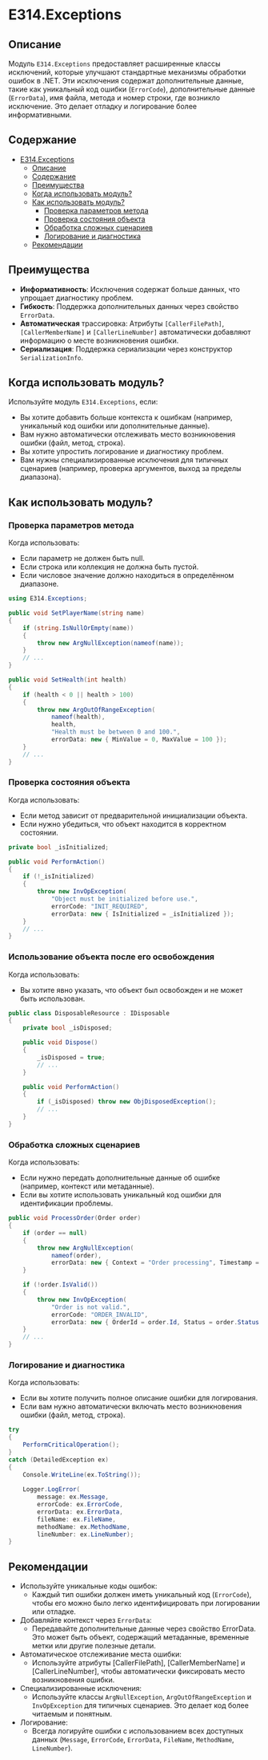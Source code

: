 # E314.Exceptions

## Описание

Модуль `E314.Exceptions` предоставляет расширенные классы исключений, которые улучшают стандартные механизмы обработки ошибок в .NET. Эти исключения содержат дополнительные данные, такие как уникальный код ошибки (`ErrorCode`), дополнительные данные (`ErrorData`), имя файла, метода и номер строки, где возникло исключение. Это делает отладку и логирование более информативными.

## Содержание

- [E314.Exceptions](#e314exceptions)
  - [Описание](#описание)
  - [Содержание](#содержание)
  - [Преимущества](#преимущества)
  - [Когда использовать модуль?](#когда-использовать-модуль)
  - [Как использовать модуль?](#как-использовать-модуль)
    - [Проверка параметров метода](#проверка-параметров-метода)
    - [Проверка состояния объекта](#проверка-состояния-объекта)
    - [Обработка сложных сценариев](#обработка-сложных-сценариев)
    - [Логирование и диагностика](#логирование-и-диагностика)
  - [Рекомендации](#рекомендации)

## Преимущества

- **Информативность**: Исключения содержат больше данных, что упрощает диагностику проблем.
- **Гибкость**: Поддержка дополнительных данных через свойство `ErrorData`.
- **Автоматическая** трассировка: Атрибуты `[CallerFilePath]`, `[CallerMemberName]` и `[CallerLineNumber]` автоматически добавляют информацию о месте возникновения ошибки.
- **Сериализация**: Поддержка сериализации через конструктор `SerializationInfo`.

## Когда использовать модуль?

Используйте модуль `E314.Exceptions`, если:

- Вы хотите добавить больше контекста к ошибкам (например, уникальный код ошибки или дополнительные данные).
- Вам нужно автоматически отслеживать место возникновения ошибки (файл, метод, строка).
- Вы хотите упростить логирование и диагностику проблем.
- Вам нужны специализированные исключения для типичных сценариев (например, проверка аргументов, выход за пределы диапазона).

## Как использовать модуль?

### Проверка параметров метода

Когда использовать:

- Если параметр не должен быть null.
- Если строка или коллекция не должна быть пустой.
- Если числовое значение должно находиться в определённом диапазоне.

``` csharp
using E314.Exceptions;

public void SetPlayerName(string name)
{
    if (string.IsNullOrEmpty(name))
    {
        throw new ArgNullException(nameof(name));
    }
    // ...
}

public void SetHealth(int health)
{
    if (health < 0 || health > 100)
    {
        throw new ArgOutOfRangeException(
            nameof(health),
            health,
            "Health must be between 0 and 100.",
            errorData: new { MinValue = 0, MaxValue = 100 });
    }
    // ...
}
```

### Проверка состояния объекта

Когда использовать:

- Если метод зависит от предварительной инициализации объекта.
- Если нужно убедиться, что объект находится в корректном состоянии.

``` csharp
private bool _isInitialized;

public void PerformAction()
{
    if (!_isInitialized)
    {
        throw new InvOpException(
            "Object must be initialized before use.",
            errorCode: "INIT_REQUIRED",
            errorData: new { IsInitialized = _isInitialized });
    }
    // ...
}
```

### Использование объекта после его освобождения

Когда использовать:

- Вы хотите явно указать, что объект был освобожден и не может быть использован.

``` csharp
public class DisposableResource : IDisposable
{
    private bool _isDisposed;

    public void Dispose()
    {
        _isDisposed = true;
        // ...
    }

    public void PerformAction()
    {
        if (_isDisposed) throw new ObjDisposedException();
        // ...
    }
}
```

### Обработка сложных сценариев

Когда использовать:

- Если нужно передать дополнительные данные об ошибке (например, контекст или метаданные).
- Если вы хотите использовать уникальный код ошибки для идентификации проблемы.

``` csharp
public void ProcessOrder(Order order)
{
    if (order == null)
    {
        throw new ArgNullException(
            nameof(order),
            errorData: new { Context = "Order processing", Timestamp = DateTime.UtcNow });
    }

    if (!order.IsValid())
    {
        throw new InvOpException(
            "Order is not valid.",
            errorCode: "ORDER_INVALID",
            errorData: new { OrderId = order.Id, Status = order.Status });
    }
    // ...
}
```

### Логирование и диагностика

Когда использовать:

- Если вы хотите получить полное описание ошибки для логирования.
- Если вам нужно автоматически включать место возникновения ошибки (файл, метод, строка).

``` csharp
try
{
    PerformCriticalOperation();
}
catch (DetailedException ex)
{
    Console.WriteLine(ex.ToString());
    
    Logger.LogError(
        message: ex.Message,
        errorCode: ex.ErrorCode,
        errorData: ex.ErrorData,
        fileName: ex.FileName,
        methodName: ex.MethodName,
        lineNumber: ex.LineNumber);
}
```

## Рекомендации

- Используйте уникальные коды ошибок:
  - Каждый тип ошибки должен иметь уникальный код (`ErrorCode`), чтобы его можно было легко идентифицировать при логировании или отладке.
- Добавляйте контекст через `ErrorData`:
  - Передавайте дополнительные данные через свойство ErrorData. Это может быть объект, содержащий метаданные, временные метки или другие полезные детали.
- Автоматическое отслеживание места ошибки:
  - Используйте атрибуты [CallerFilePath], [CallerMemberName] и [CallerLineNumber], чтобы автоматически фиксировать место возникновения ошибки.
- Специализированные исключения:
  - Используйте классы `ArgNullException`, `ArgOutOfRangeException` и `InvOpException` для типичных сценариев. Это делает код более читаемым и понятным.
- Логирование:
  - Всегда логируйте ошибки с использованием всех доступных данных (`Message`, `ErrorCode`, `ErrorData`, `FileName`, `MethodName`, `LineNumber`).
